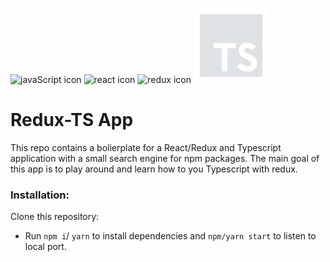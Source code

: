 ![javaScript icon](https://github.com/Zefevr/FinalEvaluation/blob/master/dev-icons/js.svg)
![react icon](https://github.com/Zefevr/FinalEvaluation/blob/master/dev-icons/react.svg)
![redux icon](https://github.com/Zefevr/FinalEvaluation/blob/master/dev-icons/redux.svg)
![typescript icon](https://github.com/Zefevr/Typscript-color-game/blob/master/dev-icons/ts.svg)

# Redux-TS App

This repo contains a bolierplate for a React/Redux and Typescript application with a small search engine for npm packages. The main goal of this app is to play around and learn how to you Typescript with redux.

### Installation:

Clone this repository:

- Run `npm i`/ `yarn` to install dependencies and `npm/yarn start` to listen to local port.
